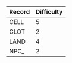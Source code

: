 | Record | Difficulty |
|--------|------------|
| CELL   | 5 |
| CLOT   | 2 |
| LAND   | 4 |
| NPC_   | 2 |
